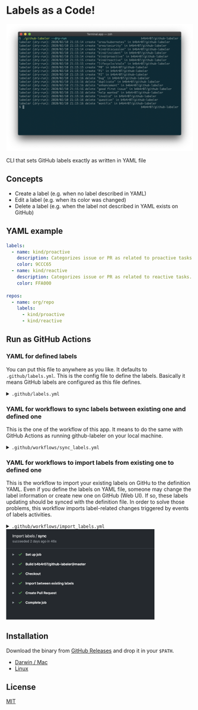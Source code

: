 Labels as a Code!
=================

![](demo.png)

CLI that sets GitHub labels exactly as written in YAML file

## Concepts

- Create a label (e.g. when no label described in YAML)
- Edit a label (e.g. when its color was changed)
- Delete a label (e.g. when the label not described in YAML exists on GitHub)

## YAML example

```yaml
labels:
  - name: kind/proactive
    description: Categorizes issue or PR as related to proactive tasks.
    color: 9CCC65
  - name: kind/reactive
    description: Categorizes issue or PR as related to reactive tasks.
    color: FFA000

repos:
  - name: org/repo
    labels:
      - kind/proactive
      - kind/reactive
```

## Run as GitHub Actions

### YAML for defined labels

You can put this file to anywhere as you like. It defaults to `.github/labels.yml`. This is the config file to define the labels. Basically it means GitHub labels are configured as this file defines.

<details><summary><code>.github/labels.yml</code></summary>
</br>

```yaml
labels:
- name: help wanted
  description: Extra attention is needed
  color: "008672"
- name: bug
  description: Something isn't working
  color: fc2929
- name: enhancement
  description: New feature or request
  color: 84b6eb
- name: question
  description: Further information is requested
  color: cc317c
repos:
- name: user/repo
  labels:
  - help wanted
  - bug
  - enhancement
  - question
```

</details>

### YAML for workflows to sync labels between existing one and defined one

This is the one of the workflow of this app.
It means to do the same with GitHub Actions as running github-labeler on your local machine.

<details><summary><code>.github/workflows/sync_labels.yml</code></summary>
</br>

![](ga-sync.png)

```yaml
name: Sync labels

on:
  push:
    branches:
      - master
    paths:
      - .github/labels.yml

jobs:
  sync:
    runs-on: ubuntu-latest
    steps:
      - name: Checkout
        uses: actions/checkout@1.0.0
      - name: Sync labels
        uses: b4b4r07/github-labeler@master
        env:
          GITHUB_TOKEN: ${{ secrets.GITHUB_TOKEN }}
```

</details>

### YAML for workflows to import labels from existing one to defined one

This is the workflow to import your existing labels on GitHu to the definition YAML.
Even if you define the labels on YAML file, someone may change the label information or create new one on GitHub (Web UI). If so, these labels updating should be synced with the definition file. In order to solve those problems, this workflow imports label-related changes triggered by events of labels activities.

<details><summary><code>.github/workflows/import_labels.yml</code></summary>
</br>

```yaml
name: Import labels

on:
  label:
    types:
      - created
      - edited
      - deleted

jobs:
  sync:
    runs-on: ubuntu-latest
    steps:
      - name: Checkout
        uses: actions/checkout@1.0.0
      - name: Import between existing labels
        uses: b4b4r07/github-labeler@master
        with:
          import: 'true'
        env:
          GITHUB_TOKEN: ${{ secrets.GITHUB_TOKEN }}
      - name: Create Pull Request
        uses: peter-evans/create-pull-request@v1
        with:
          token: ${{ secrets.GITHUB_TOKEN }}
          commit-message: "Import existing labels"
          title: "Import existing labels"
          body: |
            ## WHAT
            This pull request was created by [create-pull-request](https://github.com/peter-evans/create-pull-request).
            ## WHY
            Current labels.yaml and existing labels don't match.
          branch: import-labels
          branch-suffix: timestamp
```

</details>

<img src="ga-import.png" width="400">

## Installation

Download the binary from [GitHub Releases][release] and drop it in your `$PATH`.

- [Darwin / Mac][release]
- [Linux][release]

## License

[MIT][license]

[release]: https://github.com/b4b4r07/github-labeler/releases/latest
[license]: https://b4b4r07.mit-license.org
